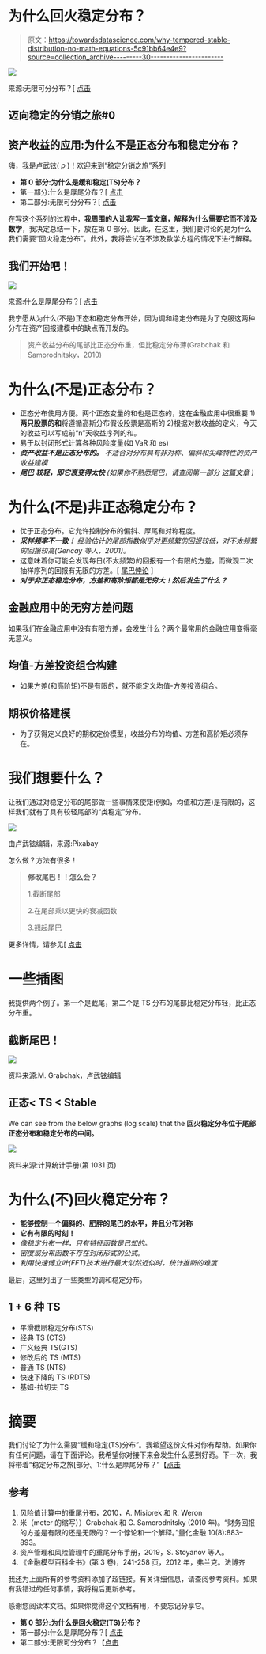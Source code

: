 # 为什么回火稳定分布？

> 原文：<https://towardsdatascience.com/why-tempered-stable-distribution-no-math-equations-5c91bb64e4e9?source=collection_archive---------30----------------------->

![](img/e7d94fe58fa56d5eb79fa7eac6c2ee86.png)

来源:无限可分分布？[ [点击](https://medium.com/@corr.roh/infinitely-divisible-distribution-586b18c63670)

## 迈向稳定的分销之旅#0

## 资产收益的应用:为什么不是正态分布和稳定分布？

嗨，我是卢武铉( *ρ* )！欢迎来到“稳定分销之旅”系列

*   **第 0 部分:为什么是缓和稳定(TS)分布？**
*   第一部分:什么是厚尾分布？[ [点击](/journey-to-tempered-stable-distribution-part-1-fat-tailed-distribution-958d28bc20c)
*   第二部分:无限可分分布？[ [点击](https://medium.com/@corr.roh/infinitely-divisible-distribution-586b18c63670)

在写这个系列的过程中，**我周围的人让我写一篇文章，解释为什么需要它而不涉及数学**，我决定总结一下，放在第 0 部分。因此，在这里，我们要讨论的是为什么我们需要“回火稳定分布”。此外，我将尝试在不涉及数学方程的情况下进行解释。

## 我们开始吧！

![](img/be4bf93f8d8a7fd41203791d92340474.png)

来源:什么是厚尾分布？[ [点击](/journey-to-tempered-stable-distribution-part-1-fat-tailed-distribution-958d28bc20c)

我宁愿从为什么(不是)正态和稳定分布开始，因为调和稳定分布是为了克服这两种分布在资产回报建模中的缺点而开发的。

> 资产收益分布的尾部比正态分布重，但比稳定分布薄(Grabchak 和 Samorodnitsky，2010)

# **为什么(不是)正态分布？**

*   正态分布使用方便。两个正态变量的和也是正态的，这在金融应用中很重要 1) **两只股票的和**将遵循高斯分布假设股票是高斯的 2)根据对数收益的定义，今天的收益可以写成前“n”天收益序列的和。
*   易于以封闭形式计算各种风险度量(如 VaR 和 es)
*   ***资产收益不是正态分布的。*** *不适合对分布具有非对称、偏斜和尖峰特性的资产收益建模*
*   [***尾巴***](/journey-to-tempered-stable-distribution-part-1-fat-tailed-distribution-958d28bc20c) ***较轻，即它衰变得太快*** *(如果你不熟悉尾巴，请查阅第一部分* [*这篇文章*](/journey-to-tempered-stable-distribution-part-1-fat-tailed-distribution-958d28bc20c) *)*

# 为什么(不是)非正态稳定分布？

*   优于正态分布。它允许控制分布的偏斜、厚尾和对称程度。
*   ***采样频率不一致！*** *经验估计的尾部指数似乎对更频繁的回报较低，对不太频繁的回报较高(Gencay 等人，2001)。*
*   这意味着你可能会发现每日(不太频繁)的回报有一个有限的方差，而微观二次抽样序列的回报有无限的方差。[ [尾巴悖论](https://lsa.hse.ru/data/2016/06/08/1116963701/Grabchak%202.pdf) ]
*   ***对于非正态稳定分布，方差和高阶矩都是无穷大！然后发生了什么？***

## 金融应用中的无穷方差问题

如果我们在金融应用中没有有限方差，会发生什么？两个最常用的金融应用变得毫无意义。

## 均值-方差投资组合构建

*   如果方差(和高阶矩)不是有限的，就不能定义均值-方差投资组合。

## 期权价格建模

*   为了获得定义良好的期权定价模型，收益分布的均值、方差和高阶矩必须存在。

# 我们想要什么？

让我们通过对稳定分布的尾部做一些事情来使矩(例如，均值和方差)是有限的，这样我们就有了具有较轻尾部的“类稳定”分布。

![](img/6f9685e3f699294e09be1a9103426da0.png)

由卢武铉编辑，来源:Pixabay

怎么做？方法有很多！

> **修改尾巴！！怎么会？**
> 
> 1.截断尾部
> 
> 2.在尾部乘以更快的衰减函数
> 
> 3.翘起尾巴

更多详情，请参见[ [点击](https://lsa.hse.ru/data/2016/06/08/1116963701/Grabchak%202.pdf)

# 一些插图

我提供两个例子。第一个是截尾，第二个是 TS 分布的尾部比稳定分布轻，比正态分布重。

## 截断尾巴！

![](img/82b22a2b0edd0ecbd01a595461bd0df0.png)

资料来源:M. Grabchak，卢武铉编辑

## 正态< TS < Stable

We can see from the below graphs (log scale) that the **回火稳定分布位于尾部正态分布和稳定分布的中间。**

![](img/23a6d9ecf765fdceeb85b4bafc278634.png)

资料来源:计算统计手册(第 1031 页)

# 为什么(不)回火稳定分布？

*   **能够控制一个偏斜的、肥胖的尾巴的水平，并且分布对称**
*   **它有有限的时刻！**
*   *像稳定分布一样，只有特征函数是已知的。*
*   *密度或分布函数不存在封闭形式的公式。*
*   *利用快速傅立叶(FFT)技术进行最大似然近似时，统计推断的难度*

最后，这里列出了一些类型的调和稳定分布。

## 1 + 6 种 TS

*   平滑截断稳定分布(STS)
*   经典 TS (CTS)
*   广义经典 TS(GTS)
*   修改后的 TS (MTS)
*   普通 TS (NTS)
*   快速下降的 TS (RDTS)
*   基姆-拉切夫 TS

# 摘要

我们讨论了为什么需要“缓和稳定(TS)分布”。我希望这份文件对你有帮助。如果你有任何问题，请在下面评论。我希望你对接下来会发生什么感到好奇。下一次，我将带着“稳定分布之旅[部分。1:什么是厚尾分布？”【[点击](/journey-to-tempered-stable-distribution-part-1-fat-tailed-distribution-958d28bc20c)

## 参考

1.  风险值计算中的重尾分布，2010，A. Misiorek 和 R. Weron
2.  米（meter 的缩写））Grabchak 和 G. Samorodnitsky (2010 年)。“财务回报的方差是有限的还是无限的？一个悖论和一个解释。”量化金融 10(8):883–893。
3.  资产管理和风险管理中的重尾分布手册，2019，S. Stoyanov 等人。
4.  《金融模型百科全书》(第 3 卷)，241-258 页，2012 年，弗兰克。法博齐

我还为上面所有的参考资料添加了超链接。有关详细信息，请查阅参考资料。如果有我错过的任何事情，我将稍后更新参考。

感谢您阅读本文档。如果你觉得这个文档有用，不要忘记分享它。

*   **第 0 部分:为什么是回火稳定(TS)分布？**
*   第一部分:什么是厚尾分布？[ [点击](/journey-to-tempered-stable-distribution-part-1-fat-tailed-distribution-958d28bc20c)
*   第二部分:无限可分分布？【[点击](https://medium.com/@corr.roh/infinitely-divisible-distribution-586b18c63670)